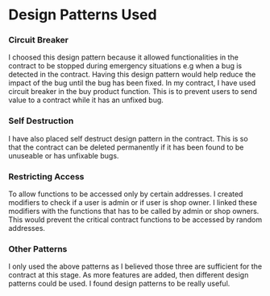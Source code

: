 # Design Patterns Used

### Circuit Breaker

I choosed this design pattern because it allowed functionalities in the contract to be stopped during emergency situations e.g when a bug is detected in the contract.
Having this design pattern would help reduce the impact of the bug until the bug has been fixed. In my contract, I have used circuit breaker in the buy product function. This is to prevent users to send value to a contract while it has an unfixed bug.

### Self Destruction

I have also placed self destruct design pattern in the contract. This is so that the contract can be deleted permanently if it has been found to be unuseable or has unfixable bugs.

### Restricting Access

To allow functions to be accessed only by certain addresses. I created modifiers to check if a user is admin or if user is shop owner. I linked these modifiers with the functions that has to be called by admin or shop owners. This would prevent the critical contract functions to be accessed by random addresses.

### Other Patterns

I only used the above patterns as I believed those three are sufficient for the contract at this stage. As more features are added, then different design patterns could be used. I found design patterns to be really useful.
